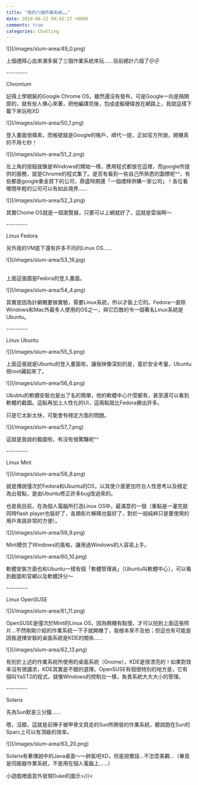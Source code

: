 ```yaml
---
title: "我的六個作業系統……"
date: 2010-06-22 00:42:27 +0800
comments: true
categories: Chatting
---
```

<p>![](/images/slum-area/49_0.png)</p><p>上個禮拜心血來潮多裝了三個作業系統來玩&hellip;&hellip;目前總計六個了＠＠</p><p>---------</p><p>Chromium</p><p>記得上學期裝的Google Chrome OS，雖然還沒有發布，可是Google一向是搞開原的，就有些人佛心來著，把他編譯完後，包成虛擬硬碟放在網路上，我就這樣下載下來玩啦XD</p><p>![](/images/slum-area/50_1.png)</p><p>登入畫面很樸素，而帳號就是Google的帳戶，順代一提，正如官方所說，開機真的不用七秒！</p><p>![](/images/slum-area/51_2.png)</p><p>左上角的按鈕就像是Windows的開始一樣，應用程式都放在這裡，而google所提供的服務，就是Chrome的程式集了。是否有看到一些自己所熟悉的圖標呢^^，有些都是google重金買下的公司，鼎盛時期還「一個禮拜併購一家公司」！各位看哪間年輕的公司可以有如此境界&hellip;&hellip;</p><p>![](/images/slum-area/52_3.png)</p><p>其實Chome OS就是一個瀏覽器，只要可以上網就好了，這就是雲端啊～</p><p>---------</p><p>Linux Fedora</p><p>另外我的VM底下還有許多不同的Linux OS&hellip;&hellip;</p><p>![](/images/slum-area/53_19.jpg)<br /><br /></p><p>上面這張圖是Fedora的登入畫面。</p><p>![](/images/slum-area/54_4.png)</p><p>其實是因為計網概要做實驗，需要Linux系統，所以才裝上它的。Fedora一直除Windows和Mac外最多人使用的OS之一，與它匹敵的令一個著名Linux系統是Ubuntu。</p><p>---------</p><p>Linux Ubuntu</p><p>![](/images/slum-area/55_5.png)</p><p>上面這張就是Ubuntu的登入畫面啦，讓我映像深刻的是，基於安全考量，Ubuntu把root藏起來了。</p><p>![](/images/slum-area/56_6.png)</p><p>Ububtu的軟體安裝也是出了名的簡單，他的軟體中心什麼都有，甚至還可以看到軟體的截圖。這點再加上人性化的UI，這兩點就比Fedora勝出許多。</p><p>只是它太新太快，可能會有穩定方面的問題。</p><p>![](/images/slum-area/57_7.png)</p><p>這就是我說的截圖啦，有沒有很驚豔呢^^</p><p>---------</p><p>Linux Mint</p><p>![](/images/slum-area/58_8.png)</p><p>就是傳說僅次於Fedora和Ubuntu的OS，以其使介面更加符合人性思考以及穩定為出發點，是由Ubuntu修正許多bug改過來的。</p><p>也是我目前，在為個人電腦所打造Linux OS中，最滿意的一個（重點是一灌完就同時flash player也裝好了，各類影片解碼也裝好了，對於一般純粹只是要使用的用戶來說非常的方便）。</p><p>![](/images/slum-area/59_9.png)</p><p>Mint模仿了Windows的風格，讓用過Windows的人容易上手。</p><p>![](/images/slum-area/60_10.png)</p><p>軟體安裝方面也和Ubuntu一樣有個「軟體管理員」（Ubuntu叫軟體中心），可以看到截圖和官網以及軟體評分～</p><p>---------</p><p>Linux OpenSUSE</p><p>![](/images/slum-area/61_11.png)</p><p>OpenSUSE是僅次於Mint的Linux OS，因為開機有點慢，才可以拍到上面這張照片&hellip;不然剛剛介紹的作業系統一下子就開機了，我根本來不及拍；但這也有可能是因我選擇安裝的桌面系統是KDE的關係&hellip;&hellip;</p><p>![](/images/slum-area/62_13.png)</p><p>有別於上述的作業系統所使用的桌面系統（Gnome），KDE是很漂亮的！如果對效率沒有很講求，KDE其實是不錯的選擇。OpenSUSE有個很特別的地方是，它有個叫YaST2的程式，就像Windows的控制台一樣，負責系統大大大小的管理。</p><p>---------</p><p>Solaris</p><p>先為Sun默哀三分鐘&hellip;&hellip;</p><p>嗯，沒錯，這就是前陣子被甲骨文買走的Sun所開發的作業系統，聽說跑在Sun的Sparc上可以有頂級的效率。</p><p>![](/images/slum-area/63_20.png)</p><p>Solaris有著傳說中的Java桌面～～帥氣吧XD，但是說實話&hellip;不怎麼美觀&hellip;（畢竟是伺服器作業系統，不是用在個人電腦上&hellip;&hellip;）</p><p>小遊戲裡面意外發現Duke的圖示&gt;///&lt;</p>
